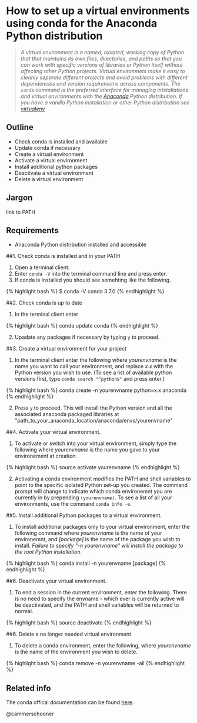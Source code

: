 # How to set up a virtual environments using conda for the Anaconda Python distribution

> *A virtual environment is a named, isolated, working copy of Python that that maintains its own files, directories, and paths so that you can work with specific versions of libraries or Python itself without affecting other Python projects. Virtual environmets make it easy to cleanly separate different projects and avoid problems with different dependencies and version requiremetns across components. The `conda` command is the preferred interface for managing intstallations and virtual environments with the [Anaconda](https://store.continuum.io/cshop/anaconda/) Python distribution. If you have a vanilla Python installation or other Python distribution see [virtualenv](http://virtualenv.readthedocs.org/en/latest/)*

## Outline 

* Check conda is installed and available
* Update conda if necessary
* Create a virtual environment
* Activate a virtual environment
* Install additional python packages
* Deactivate a virtual environment
* Delete a virtual environment

## Jargon
link to PATH 

## Requirements

* Anaconda Python distribution installed and accessible


##1. Check conda is installed and in your PATH

1. Open a terminal client.
2. Enter `conda -V` into the terminal command line and press enter.
3. If conda is installed you should see somehting like the following.

{% highlight bash %}
$ conda -V
conda 3.7.0
{% endhighlight %}

##2. Check conda is up to date

1. In the terminal client enter

{% highlight bash %}
conda update conda
{% endhighlight %}

2. Upadate any packages if necessary by typing `y` to proceed.

##3. Create a virtual environment for your project

1. In the terminal client enter the following where _yourenvname_ is the name you want to call your environment, and replace _x.x_ with the Python version you wish to use. (To see a list of available python versions first, type `conda search "^python$"` and press enter.) 

{% highlight bash %}
conda create -n yourenvname python=x.x anaconda
{% endhighlight %}

2. Press `y` to proceed. This will install the Python version and all the associated anaconda packaged libraries at "path_to_your\_anaconda_location/anaconda/envs/yourenvname"

##4. Activate your virtual environment.

1. To activate or switch into your virtual environment, simply type the following where _yourenvname_ is the name you gave to your environement at creation.

{% highlight bash %}
source activate yourenvname
{% endhighlight %}

2. Activating a conda environment modifies the PATH and shell variables to point to the specific isolated Python set-up you created. The command prompt will change to indicate which conda environemnt you are currently in by prepending `(yourenvname)`. To see a list of all your environments, use the command `conda info -e`.

##5. Install additional Python packages to a virtual environment.

1. To install additional packages only to your virtual environment, enter the following command where _yourenvname_ is the name of your environemnt, and _[package]_ is the name of the package you wish to install. *Failure to specify "-n yourenvname" will install the package to the root Python installation.* 

{% highlight bash %}
conda install -n yourenvname [package]
{% endhighlight %}

##6. Deactivate your virtual environment. 

1. To end a session in the current environment, enter the following. There is no need to specify the envname - which ever is currently active will be deactivated, and the PATH and shell variables will be returned to normal.

{% highlight bash %}
source deactivate
{% endhighlight %}

##6. Delete a no longer needed virtual environment

1. To delete a conda environment, enter the following, where _yourenvname_ is the name of the environment you wish to delete.

{% highlight bash %}
conda remove -n yourenvname -all
{% endhighlight %}

## Related info
The conda offical documentation can be found [here](http://conda.pydata.org/docs/intro.html).



@cammerschooner